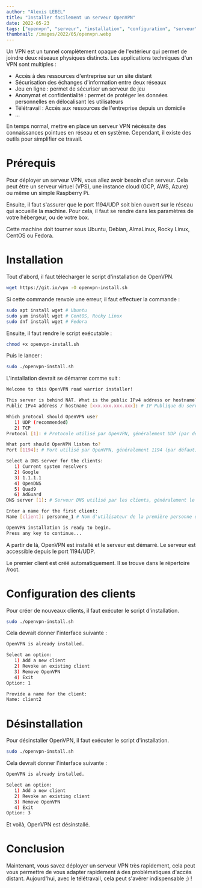 ```yaml
---
author: "Alexis LEBEL"
title: "Installer facilement un serveur OpenVPN"
date: 2022-05-23
tags: ["openvpn", "serveur", "installation", "configuration", "serveur", "vpn"]
thumbnail: /images/2022/05/openvpn.webp
---
```


Un VPN est un tunnel complètement opaque de l'extérieur qui permet de joindre deux réseaux physiques distincts.
Les applications techniques d'un VPN sont multiples :

- Accès à des ressources d'entreprise sur un site distant
- Sécurisation des échanges d'information entre deux réseaux
- Jeu en ligne : permet de sécuriser un serveur de jeu
- Anonymat et confidentialité : permet de protéger les données personnelles en délocalisant les utilisateurs
- Télétravail : Accès aux ressources de l'entreprise depuis un domicile
- ...

En temps normal, mettre en place un serveur VPN nécéssite des connaissances pointues en réseau et en système. Cependant, il existe des outils pour simplifier ce travail.

# Prérequis

Pour déployer un serveur VPN, vous allez avoir besoin d'un serveur. Cela peut être un serveur virtuel (VPS), une instance cloud (GCP, AWS, Azure) ou même un simple Raspberry Pi.

Ensuite, il faut s'assurer que le port 1194/UDP soit bien ouvert sur le réseau qui accueille la machine. Pour cela, il faut se rendre dans les paramètres de votre hébergeur, ou de votre box.

Cette machine doit tourner sous Ubuntu, Debian, AlmaLinux, Rocky Linux, CentOS ou Fedora.

# Installation

Tout d'abord, il faut télécharger le script d'installation de OpenVPN.

```bash
wget https://git.io/vpn -O openvpn-install.sh
```

Si cette commande renvoie une erreur, il faut effectuer la commande :
    
```bash
sudo apt install wget # Ubuntu
sudo yum install wget # CentOS, Rocky Linux
sudo dnf install wget # Fedora
```

Ensuite, il faut rendre le script exécutable :

```bash
chmod +x openvpn-install.sh
```

Puis le lancer :

```bash
sudo ./openvpn-install.sh
```

L'installation devrait se démarrer comme suit :

```sh
Welcome to this OpenVPN road warrior installer!

This server is behind NAT. What is the public IPv4 address or hostname?
Public IPv4 address / hostname [xxx.xxx.xxx.xxx]: # IP Publique du serveur, déterminée automatiquement

Which protocol should OpenVPN use?
   1) UDP (recommended)
   2) TCP
Protocol [1]: # Protocole utilisé par OpenVPN, généralement UDP (par défaut)

What port should OpenVPN listen to?
Port [1194]: # Port utilisé par OpenVPN, généralement 1194 (par défaut)

Select a DNS server for the clients:
   1) Current system resolvers
   2) Google
   3) 1.1.1.1
   4) OpenDNS
   5) Quad9
   6) AdGuard
DNS server [1]: # Serveur DNS utilisé par les clients, généralement le DNS du système (par défaut)

Enter a name for the first client:
Name [client]: personne_1 # Nom d'utilisateur de la première personne qui utilisera OpenVPN

OpenVPN installation is ready to begin.
Press any key to continue...
```

A partir de là, OpenVPN est installé et le serveur est démarré. Le serveur est accessible depuis le port 1194/UDP.

Le premier client est créé automatiquement. Il se trouve dans le répertoire /root.

# Configuration des clients

Pour créer de nouveaux clients, il faut exécuter le script d'installation.

```bash
sudo ./openvpn-install.sh
```

Cela devrait donner l'interface suivante :
    
```sh
OpenVPN is already installed.

Select an option:
   1) Add a new client
   2) Revoke an existing client
   3) Remove OpenVPN
   4) Exit
Option: 1 

Provide a name for the client:
Name: client2
```

# Désinstallation

Pour désinstaller OpenVPN, il faut exécuter le script d'installation.

```bash
sudo ./openvpn-install.sh
```

Cela devrait donner l'interface suivante :
    
```sh
OpenVPN is already installed.

Select an option:
   1) Add a new client
   2) Revoke an existing client
   3) Remove OpenVPN
   4) Exit
Option: 3 
```

Et voilà, OpenVPN est désinstallé.

# Conclusion

Maintenant, vous savez déployer un serveur VPN très rapidement, cela peut vous permettre de vous adapter rapidement à des problématiques d'accès distant.
Aujourd'hui, avec le télétravail, cela peut s'avérer indispensable ;) !